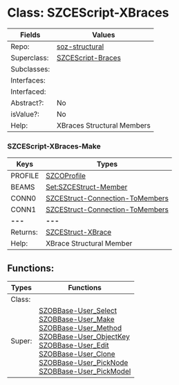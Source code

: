 
# Class:	SZCEScript-XBraces

| Fields | Values |
| --------- | --------- |
| Repo: | [soz-structural](/repos/soz-structural.html) |
| Superclass: | [SZCEScript-Braces](SZCEScript-Braces.html) |
| Subclasses: |  |
| Interfaces: |  |
| Interfaced: |  |
| Abstract?: | No |
| isValue?: | No |
| Help: | XBraces Structural Members |

### SZCEScript-XBraces-Make

| Keys | Types |
| --------- | --------- |
| PROFILE | [SZCOProfile](SZCOProfile.html) |
| BEAMS | [Set:SZCEStruct-Member](SZCEStruct-Member.html) |
| CONN0 | [SZCEStruct-Connection-ToMembers](SZCEStruct-Connection-ToMembers.html) |
| CONN1 | [SZCEStruct-Connection-ToMembers](SZCEStruct-Connection-ToMembers.html) |
| **---** | **---** |
| Returns: | [SZCEStruct-XBrace](SZCEStruct-XBrace.html) |
| Help: | XBrace Structural Member |


## Functions:

| Types | Functions |
| --------- | --------- |
| Class: |  |
| Super: | [SZOBBase-User_Select](SZOBBase.html) <br> [SZOBBase-User_Make](SZOBBase.html) <br> [SZOBBase-User_Method](SZOBBase.html) <br> [SZOBBase-User_ObjectKey](SZOBBase.html) <br> [SZOBBase-User_Edit](SZOBBase.html) <br> [SZOBBase-User_Clone](SZOBBase.html) <br> [SZOBBase-User_PickNode](SZOBBase.html) <br> [SZOBBase-User_PickModel](SZOBBase.html) |


